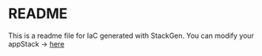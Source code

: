 # README
This is a readme file for IaC generated with StackGen.
You can modify your appStack -> [here](http://main.dev.stackgen.com/appstacks/06500bfa-9bb3-4966-8104-3ebe537e93f8)
